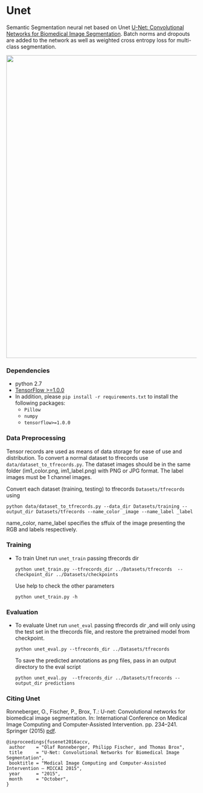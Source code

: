 # Unet
Semantic Segmentation neural net based on Unet [U-Net: Convolutional Networks for Biomedical Image Segmentation](https://arxiv.org/abs/1505.04597). Batch norms and dropouts are added to the network as well as weighted cross entropy loss for multi-class segmentation.

<img src="Images/framework.png" width="800px"/>

### Dependencies
- python 2.7
- [TensorFlow >=1.0.0](https://www.tensorflow.org/get_started/os_setup)
- In addition, please `pip install -r requirements.txt` to install the following packages:
    - `Pillow`
    - `numpy`
    - `tensorflow>=1.0.0`

### Data Preprocessing
Tensor records are used as means of data storage for ease of use and distribution. To convert a normal dataset to tfrecords use `data/dataset_to_tfrecords.py`. The dataset images should be in the same folder (im1_color.png, im1_label.png) with PNG or JPG format. The label images must be 1 channel images.

Convert each dataset (training, testing) to tfrecords `Datasets/tfrecords` using

  ```
  python data/dataset_to_tfrecords.py --data_dir Datasets/training --output_dir Datasets/tfrecords --name_color _image --name_label _label
  ```

name_color, name_label specifies the sffuix of the image presenting the RGB and labels respectively.

### Training
- To train Unet run `unet_train` passing tfrecords dir
   
    ```
    python unet_train.py --tfrecords_dir ../Datasets/tfrecords  --checkpoint_dir ../Datasets/checkpoints
    ```
  
  Use help to check the other parameters
    ```
    python unet_train.py -h
    ```

### Evaluation
- To evaluate Unet run `unet_eval` passing tfrecords dir
  ,and will only using the test set in the tfrecords file,
  and restore the pretrained model from checkpoint.

    ```
    python unet_eval.py --tfrecords_dir ../Datasets/tfrecords
    ```

    To save the predicted annotations as png files, pass in an output directory to the eval script

    ```
    python unet_eval.py  --tfrecords_dir ../Datasets/tfrecords --output_dir predictions
    ```

### Citing Unet
Ronneberger, O., Fischer, P., Brox, T.: U-net: Convolutional networks for biomedical
image segmentation. In: International Conference on Medical Image Computing
and Computer-Assisted Intervention. pp. 234–241. Springer (2015) [pdf](https://arxiv.org/abs/1505.04597).

    @inproceedings{fusenet2016accv,
     author    = "Olaf Ronneberger, Philipp Fischer, and Thomas Brox",
     title     = "U-Net: Convolutional Networks for Biomedical Image Segmentation",
     booktitle = "Medical Image Computing and Computer-Assisted Intervention – MICCAI 2015",
     year      = "2015",
     month     = "October",
    }
